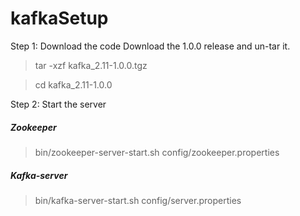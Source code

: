 # kafkaSetup

Step 1: Download the code
Download the 1.0.0 release and un-tar it.
 > tar -xzf kafka_2.11-1.0.0.tgz
 
 > cd kafka_2.11-1.0.0
 
Step 2: Start the server
  ##### Zookeeper
  > bin/zookeeper-server-start.sh config/zookeeper.properties
  ##### Kafka-server
  > bin/kafka-server-start.sh config/server.properties

  
